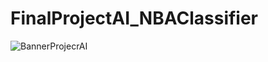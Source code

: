 # FinalProjectAI_NBAClassifier

![BannerProjecrAI](https://github.com/user-attachments/assets/d69205b3-5ba2-4026-b2de-fb0e9b2da52d)
